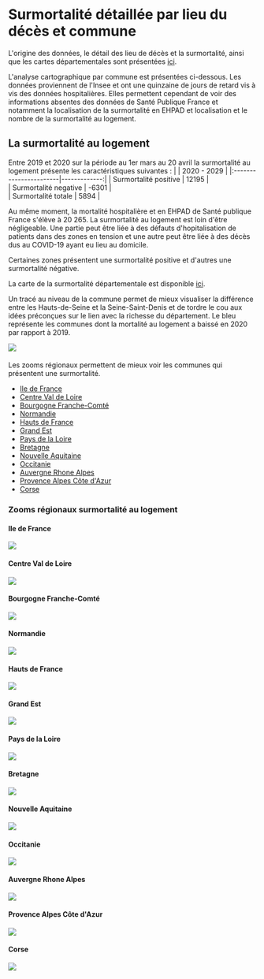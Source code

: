# Surmortalité détaillée par lieu du décès et commune

L'origine des données, le détail des lieu de décès et la surmortalité, ainsi que les cartes départementales sont présentées [ici](cartes_deces_hosp_nonhosp.md).

L'analyse cartographique par commune est présentées ci-dessous.
Les données proviennent de l'Insee et ont une quinzaine de jours de retard vis à vis des données hospitalières. Elles permettent cependant de voir des informations absentes des données de Santé Publique France et notamment la localisation de la surmortalité en EHPAD et localisation et le nombre de la surmortalité au logement. 

## La surmortalité au logement

Entre 2019 et 2020 sur la période au 1er mars au 20 avril la surmortalité au logement présente les caractéristiques suivantes :
|                        |  2020 - 2029 |
|:-----------------------|-------------:|
| Surmortalité positive  |        12195 |      
| Surmortalité negative  |        -6301 |    
| Surmortalité totale    |         5894 |

Au même moment, la mortalité hospitalière et en EHPAD de Santé publique France s'élève à 20 265. La surmortalité au logement est loin d'être négligeable. Une partie peut être liée à des défauts d'hopitalisation de patients dans des zones en tension et une autre peut être liée à des décès dus au COVID-19 ayant eu lieu au domicile.

Certaines zones présentent une surmortalité positive et d'autres une surmortalité négative.

La carte de la surmortalité départementale est disponible [ici](cartes_deces_hosp_nonhosp.md#décès-insee-au-logement).

Un tracé au niveau de la commune permet de mieux visualiser la différence entre les Hauts-de-Seine et la Seine-Saint-Denis et de tordre le cou aux idées préconçues sur le lien avec la richesse du département. Le bleu représente les communes dont la mortalité au logement a baissé en 2020 par rapport à 2019. 

![](Images/dens_surlogemcom_.png)
####  
Les zooms régionaux permettent de mieux voir les communes qui présentent une surmortalité.

- [Ile de France](#ile-de-france)
- [Centre Val de Loire](#Centre-Val-de-Loire)
- [Bourgogne Franche-Comté](#Bourgogne-Franche-Comté)
- [Normandie](#Normandie)
- [Hauts de France](#Hauts-de-France)
- [Grand Est](#Grand-Est)
- [Pays de la Loire](#Pays-de-la-Loire)
- [Bretagne](#Bretagne)
- [Nouvelle Aquitaine](#Nouvelle-Aquitaine)
- [Occitanie](#Occitanie)
- [Auvergne Rhone Alpes](#Auvergne-Rhone-Alpes)
- [Provence Alpes Côte d'Azur](#Provence-Alpes-Côte-dAzur)
- [Corse](#Corse)

### Zooms régionaux surmortalité au logement
#### Ile de France
![](Images/dens_surlogemcom_11.png)
#### Centre Val de Loire
![](Images/dens_surlogemcom_24.png)
#### Bourgogne Franche-Comté
![](Images/dens_surlogemcom_27.png)
#### Normandie
![](Images/dens_surlogemcom_28.png)
#### Hauts de France
![](Images/dens_surlogemcom_32.png)
#### Grand Est
![](Images/dens_surlogemcom_44.png)
#### Pays de la Loire
![](Images/dens_surlogemcom_52.png)
#### Bretagne
![](Images/dens_surlogemcom_53.png)
#### Nouvelle Aquitaine
![](Images/dens_surlogemcom_75.png)
#### Occitanie
![](Images/dens_surlogemcom_76.png)
#### Auvergne Rhone Alpes
![](Images/dens_surlogemcom_84.png)
#### Provence Alpes Côte d'Azur
![](Images/dens_surlogemcom_93.png)
#### Corse
![](Images/dens_surlogemcom_94.png)

